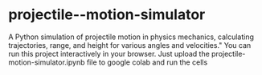 # projectile--motion-simulator
A Python simulation of projectile motion in physics mechanics, calculating trajectories, range, and height for various angles and velocities."
You can run this project interactively in your browser. Just upload the projectile-motion-simulator.ipynb file to google colab and run the cells 
